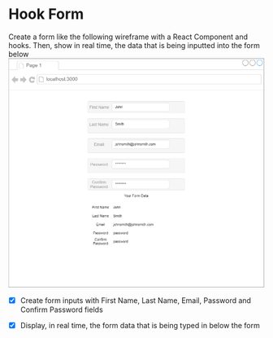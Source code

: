 # Hook Form

Create a form like the following wireframe with a React Component and hooks. Then, show in real time, the data that is being inputted into the form below
![](img.png)

- [x] Create form inputs with First Name, Last Name, Email, Password and Confirm Password fields

- [x] Display, in real time, the form data that is being typed in below the form
